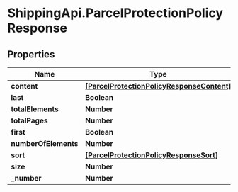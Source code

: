 # ShippingApi.ParcelProtectionPolicyResponse

## Properties

Name | Type | Description | Notes
------------ | ------------- | ------------- | -------------
**content** | [**[ParcelProtectionPolicyResponseContent]**](ParcelProtectionPolicyResponseContent.md) |  | [optional] 
**last** | **Boolean** |  | [optional] 
**totalElements** | **Number** |  | [optional] 
**totalPages** | **Number** |  | [optional] 
**first** | **Boolean** |  | [optional] 
**numberOfElements** | **Number** |  | [optional] 
**sort** | [**[ParcelProtectionPolicyResponseSort]**](ParcelProtectionPolicyResponseSort.md) |  | [optional] 
**size** | **Number** |  | [optional] 
**_number** | **Number** |  | [optional] 


